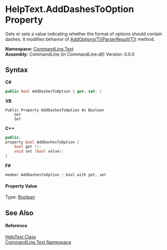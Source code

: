 # HelpText.AddDashesToOption Property 
 

Gets or sets a value indicating whether the format of options should contain dashes. It modifies behavior of <a href="M_CommandLine_Text_HelpText_AddOptions__1">AddOptions(T)(ParserResult(T))</a> method.

**Namespace:**&nbsp;<a href="N_CommandLine_Text">CommandLine.Text</a><br />**Assembly:**&nbsp;CommandLine (in CommandLine.dll) Version: 0.0.0

## Syntax

**C#**<br />
``` C#
public bool AddDashesToOption { get; set; }
```

**VB**<br />
``` VB
Public Property AddDashesToOption As Boolean
	Get
	Set
```

**C++**<br />
``` C++
public:
property bool AddDashesToOption {
	bool get ();
	void set (bool value);
}
```

**F#**<br />
``` F#
member AddDashesToOption : bool with get, set

```


#### Property Value
Type: <a href="https://docs.microsoft.com/dotnet/api/system.boolean" target="_blank">Boolean</a>

## See Also


#### Reference
<a href="T_CommandLine_Text_HelpText">HelpText Class</a><br /><a href="N_CommandLine_Text">CommandLine.Text Namespace</a><br />